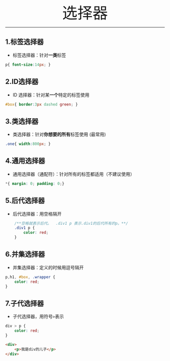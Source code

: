 <div align='center' ><font size='70'>选择器</font></div>

------

## 1.标签选择器
- 标签选择器：针对**一类**标签
````css
p{ font-size:14px; }
````
## 2.ID选择器
- ID 选择器：针对某**一个**特定的标签使用
```css
#box{ border:3px dashed green; }
```

## 3.类选择器
- 类选择器：针对**你想要的所有**标签使用 (最常用)
```css
.one{ width:800px; }  
```
## 4.通用选择器
- 通用选择器（通配符）：针对所有的标签都适用（不建议使用）

```css
*{ margin: 0; padding: 0;}
```
## 5.后代选择器
- 后代选择器：用空格隔开
```css
    /**空格就表示后代。  .div1 p 表示.div1的后代所有的p。**/
    .div1 p {
        color: red;
    }
```
## 6.并集选择器

- 并集选择器：定义的时候用逗号隔开
```css
p,h1, #box, .wrapper {
    color: red;
}
```

## 7.子代选择器

- 子代选择器，用符号`>`表示
```css
div > p {
    color: red;
}
```
```html
<div>
    <p>我是div的儿子</p>
</div>
```

  
